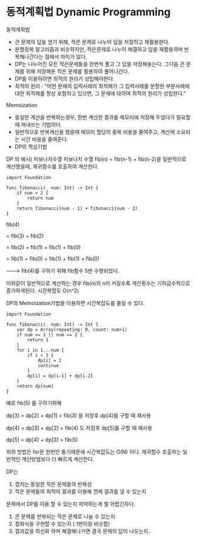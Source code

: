 
# 동적계획법 Dynamic Programming

동적계획법
- 큰 문제의 답을 얻기 위해, 작은 문제로 나누어 답을 저장하고 재활용한다.
- 분할정복 알고리즘과 비슷하지만, 작은문제로 나누어 해결하고 답을 재활용하며 반복해나간다는 점에서 차이가 있다.
- DP는 나누어진 모든 작은문제들을 한번씩 풀고 그 답을 저장해놓는다. 그다음 큰 문제를 위해 저장해둔 작은 문제를 활용하여 풀어나간다.
- DP를 이용하려면 최적의 원리가 성립해야한다.
- 최적의 원리 : "어떤 문제의 입력사례의 최적해가 그 입력사례를 분할한 부분사례에 대한 최적해를 항상 포함하고 있으면, 그 문제에 대하여 최적의 원리가 성립한다."
 

Memoization
- 동일한 계산을 반복하는경우, 한번 계산한 결과를 메모리에 저장해 두었다가 필요할때 꺼내쓰는 기법이다.
- 일반적으로 반복계산을 했을때 메모리 할당의 중복 비용을 줄여주고, 계산에 소요되는 시간 비용을 줄여준다.
- DP의 핵심기법

 

DP 의 예시) 피보나치수열
피보나치 수열 fib(n) = fib(n-1) + fib(n-2)을 일반적으로 계산했을때, 재귀함수를 호출하여 계산한다.
```
import Foundation

func fibonacci(_ num: Int) -> Int {
    if num < 2 {
        return num
    }
    return fibonacci(num - 1) + fibonacci(num - 2)
}
```

fib(4)

= fib(3) + fib(2)

= fib(2) + fib(1) + fib(1) + fib(0)

= fib(1) + fib(0) + fib(1) + fib(1) + fib(0)

---> fib(4)를 구하기 위해 fib함수 5번 수행되었다.

이와같이 일반적으로 계산하는 경우 fib(n)의 n이 커질수록 계산횟수는 기하급수적으로 증가하게된다. 시간복잡도 O(n^2)
 

DP의 Memoization기법을 이용하면 시간복잡도를 줄일 수 있다.
```
import Foundation

func fibonacci(_ num: Int) -> Int {
    var dp = Array(repeating: 0, count: num+1)
    if num == 1 || num == 2 {
        return 1
    }
    for i in 1...num {
        if i < 3 {
            dp[i] = 1
            continue
        }
        dp[i] = dp[i-1] + dp[i-2]
    }
    return dp[num]
}
```

예로 fib(5) 를 구하기위해

dp[3] = dp[2] + dp[1] = fib(3) 을 저장후 dp[4]를 구할 때 재사용

dp[4] = dp[3] + dp[2] = fib(4) 도 저장후 dp[5]를 구할 때 재사용

dp[5] = dp[4] + dp[3] = fib(5)

위의 방법은 for문 한번만 돌기때문에 시간복잡도는 O(N) 이다.
재귀함수 호출하는 일반적인 계산방법보다 더 빠르게 계산한다.

 

DP는
1. 겹치는 동일한 작은 문제들의 반복성
2. 작은 문제들의 최적의 결과를 이용해 전체 결과를 낼 수 있는지

문제에서 DP를 이용 할 수 있는지 파악하는게 젤 어렵긴하다.
1. 큰 문제를 반복되는 작은 문제로 나눌 수 있는지
2. 점화식을 구현할 수 있는지 ( 1번이랑 비슷함)
3. 결과값을 최신화 하며 해결해나가면 결국 문제의 답이 나오는지..
